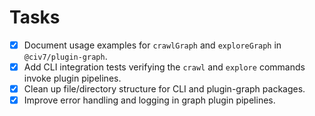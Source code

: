 # Tasks

- [x] Document usage examples for `crawlGraph` and `exploreGraph` in `@civ7/plugin-graph`.
- [x] Add CLI integration tests verifying the `crawl` and `explore` commands invoke plugin pipelines.
- [x] Clean up file/directory structure for CLI and plugin-graph packages.
- [x] Improve error handling and logging in graph plugin pipelines.
